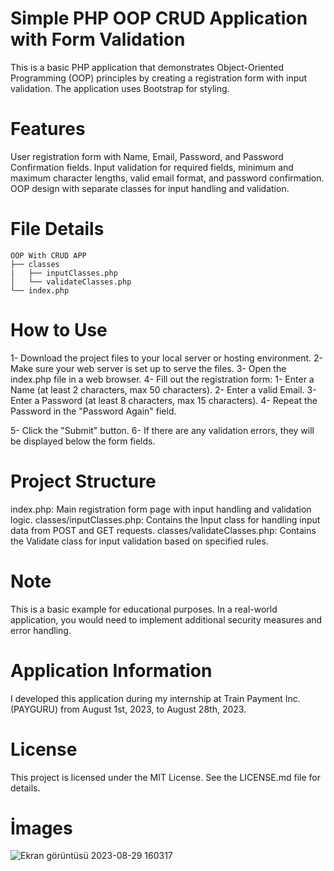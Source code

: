 # Simple PHP OOP CRUD Application with Form Validation
This is a basic PHP application that demonstrates Object-Oriented Programming (OOP) principles by creating a registration form with input validation. The application uses Bootstrap for styling.

# Features
User registration form with Name, Email, Password, and Password Confirmation fields.
Input validation for required fields, minimum and maximum character lengths, valid email format, and password confirmation.
OOP design with separate classes for input handling and validation.

# File Details
```
OOP With CRUD APP
├── classes
|   ├── inputClasses.php
│   └── validateClasses.php
└── index.php
```

# How to Use
1- Download the project files to your local server or hosting environment.
2- Make sure your web server is set up to serve the files.
3- Open the index.php file in a web browser.
4- Fill out the registration form:
  1- Enter a Name (at least 2 characters, max 50 characters).
  2- Enter a valid Email.
  3- Enter a Password (at least 8 characters, max 15 characters).
  4- Repeat the Password in the "Password Again" field.
  
5- Click the "Submit" button.
6- If there are any validation errors, they will be displayed below the form fields.

# Project Structure
index.php: Main registration form page with input handling and validation logic.
classes/inputClasses.php: Contains the Input class for handling input data from POST and GET requests.
classes/validateClasses.php: Contains the Validate class for input validation based on specified rules.

# Note
This is a basic example for educational purposes. In a real-world application, you would need to implement additional security measures and error handling.

# Application Information
I developed this application during my internship at Train Payment Inc. (PAYGURU) from August 1st, 2023, to August 28th, 2023.

# License
This project is licensed under the MIT License. See the LICENSE.md file for details.

# İmages
![Ekran görüntüsü 2023-08-29 160317](https://github.com/omerkilic-0/OOP-With-CRUD-APP_Starter-Level/assets/123635257/8c345a30-ebba-4966-9dba-5392c3f8981c)
